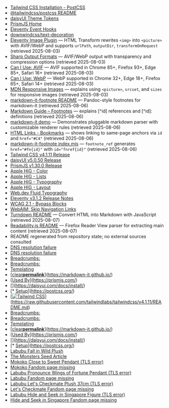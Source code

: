 - [Tailwind CSS Installation - PostCSS](https://tailwindcss.com/docs/installation#postcss)
- [@tailwindcss/postcss README](https://github.com/tailwindlabs/tailwindcss-postcss)
- [daisyUI Theme Tokens](https://daisyui.com/docs/themes/)
- [PrismJS Home](https://prismjs.com/)
- [Eleventy Event Hooks](https://www.11ty.dev/docs/config/#event-hooks)
- [downwindcss/text-decoration](https://github.com/downwindcss/text-decoration)
- [Eleventy Image Plugin](https://www.11ty.dev/docs/plugins/image/) — HTML Transform rewrites `<img>` into `<picture>` with AVIF/WebP and supports `urlPath`, `outputDir`, `transformOnRequest` (retrieved 2025-08-03)
- [Sharp Output Formats](https://sharp.pixelplumbing.com/api-output) — AVIF/WebP output with transparency and compression options (retrieved 2025-08-03)
- [Can I Use: AVIF](https://raw.githubusercontent.com/Fyrd/caniuse/main/features-json/avif.json) — AVIF supported in Chrome 85+, Firefox 93+, Edge 85+, Safari 16+ (retrieved 2025-08-03)
- [Can I Use: WebP](https://raw.githubusercontent.com/Fyrd/caniuse/main/features-json/webp.json) — WebP supported in Chrome 32+, Edge 18+, Firefox 65+, Safari 14+ (retrieved 2025-08-03)
- [MDN Responsive Images](https://developer.mozilla.org/en-US/docs/Learn/HTML/Multimedia_and_embedding/Responsive_images) — explains using `<picture>`, `srcset`, and `sizes` for responsive images (retrieved 2025-08-03)
- [markdown-it-footnote README](https://raw.githubusercontent.com/markdown-it/markdown-it-footnote/master/README.md) — Pandoc-style footnotes for markdown-it (retrieved 2025-08-06)
- [Markdown Guide – Footnotes](https://www.markdownguide.org/extended-syntax/#footnotes) — explains [^id] references and [^id]: definitions (retrieved 2025-08-06)
- [markdown-it demo](https://markdown-it.github.io/) — Demonstrates pluggable markdown parser with customizable renderer rules (retrieved 2025-08-06)
- [HTML Links - Bookmarks](https://www.w3schools.com/html/html_links_bookmarks.asp) — shows linking to same-page anchors via `id` and `href="#C4"` (retrieved 2025-08-06)
- [markdown-it-footnote index.mjs](https://raw.githubusercontent.com/markdown-it/markdown-it-footnote/master/index.mjs) — `footnote_ref` generates `href="#fn{id}"` with `id="fnref{id}"` (retrieved 2025-08-06)
- [Tailwind CSS v4.1.11 Release](https://api.github.com/repos/tailwindlabs/tailwindcss/releases/latest)
- [daisyUI v5.0.50 Release](https://api.github.com/repos/saadeghi/daisyui/releases/latest)
- [PrismJS v1.30.0 Release](https://api.github.com/repos/PrismJS/prism/releases/latest)
- [Apple HIG - Color](https://developer.apple.com/design/human-interface-guidelines/color)
- [Apple HIG - Lists](https://developer.apple.com/design/human-interface-guidelines/lists)
- [Apple HIG - Typography](https://developer.apple.com/design/human-interface-guidelines/typography)
- [Apple HIG - Layout](https://developer.apple.com/design/human-interface-guidelines/layout)
- [Web.dev Fluid Typography](https://web.dev/fluid-typography/)
- [Eleventy v3.1.2 Release Notes](https://api.github.com/repos/11ty/eleventy/releases/tags/v3.1.2)
- [WCAG 2.1 - Bypass Blocks](https://www.w3.org/TR/WCAG21/#bypass-blocks)
- [WebAIM: Skip Navigation Links](https://webaim.org/techniques/skipnav/)
- [Turndown README](https://raw.githubusercontent.com/mixmark-io/turndown/master/README.md) — Convert HTML into Markdown with JavaScript (retrieved 2025-08-07)
- [Readability.js README](https://raw.githubusercontent.com/mozilla/readability/master/README.md) — Firefox Reader View parser for extracting main content (retrieved 2025-08-07)
- README regenerated from repository state; no external sources consulted
- [DNS resolution failure](https://v4.tailwindcss.com/docs/installation)
- [DNS resolution failure](https://v4.tailwindcss.com/docs/configuration)
- [Breadcrumbs:](https://www.11ty.dev/docs/)
- [Breadcrumbs:](https://www.11ty.dev/docs/config/)
- [Templating](https://mozilla.github.io/nunjucks/templating.html)
- [[clear](#)[**permalink**](https://markdown-it.github.io/ "Share this snippet as link")](https://markdown-it.github.io/)
- [[Used By](#used-by)](https://prismjs.com/)
- [[](https://daisyui.com/)](https://daisyui.com/docs/install/)
- [*   [Setup](https://github.com/postcss/postcss#usage)](https://postcss.org/)
- [[![Tailwind CSS](https://raw.githubusercontent.com/tailwindlabs/tailwindcss/HEAD/.github/logo-light.svg)](https://tailwindcss.com/)](https://raw.githubusercontent.com/tailwindlabs/tailwindcss/v4.1.11/README.md)
- [Breadcrumbs:](https://www.11ty.dev/docs/)
- [Breadcrumbs:](https://www.11ty.dev/docs/config/)
- [Templating](https://mozilla.github.io/nunjucks/templating.html)
- [[clear](#)[**permalink**](https://markdown-it.github.io/ "Share this snippet as link")](https://markdown-it.github.io/)
- [[Used By](#used-by)](https://prismjs.com/)
- [[](https://daisyui.com/)](https://daisyui.com/docs/install/)
- [*   [Setup](https://github.com/postcss/postcss#usage)](https://postcss.org/)
- [Labubu Fall in Wild Plush](https://example.com/fall-in-wild)
- [The Monsters Seed Article](docs/knowledge/sources/the-monsters/seed-article.md)
- [Mokoko Close to Sweet Pendant (TLS error)](https://global.popmart.com/products/mokoko-close-to-sweet-pendant)
- [Mokoko Fandom page missing](https://popmart.fandom.com/wiki/Mokoko)
- [Labubu Pronounce Wings of Fortune Pendant (TLS error)](https://global.popmart.com/products/labubu-pronounce-wings-of-fortune-pendant)
- [Labubu Fandom page missing](https://popmart.fandom.com/wiki/Labubu)
- [Labubu Let's Checkmate Plush 37cm (TLS error)](https://global.popmart.com/products/labubu-lets-checkmate-plush-37cm)
- [Let's Checkmate Fandom page missing](https://popmart.fandom.com/wiki/Let%27s_Checkmate)
- [Labubu Hide and Seek in Singapore Figure (TLS error)](https://global.popmart.com/products/labubu-hide-and-seek-in-singapore-figure)
- [Hide and Seek in Singapore Fandom page missing](https://popmart.fandom.com/wiki/Hide_and_Seek_in_Singapore)
